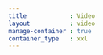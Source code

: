 ```yaml
---
title            : Video
layout           : video
manage-container : true  
container_type   : xxl
---
```


